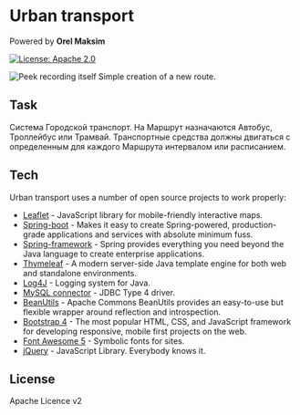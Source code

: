 # Urban transport
Powered by **Orel Maksim**

[![License: Apache 2.0](https://img.shields.io/hexpm/l/plug.svg)](https://github.com/Maxlero/urban_transport_orel/blob/master/LICENSE.md)

![Peek recording itself](https://github.com/Maxlero/urban_transport_orel/blob/master/screenshots/Screencast.gif)
Simple creation of a new route.

## Task
Система Городской транспорт. На Маршрут назначаются Автобус, Троллейбус или Трамвай. Транспортные средства должны двигаться с определенным для каждого Маршрута интервалом или расписанием.

## Tech

Urban transport uses a number of open source projects to work properly:

* [Leaflet] - JavaScript library for mobile-friendly interactive maps.
* [Spring-boot] - Makes it easy to create Spring-powered, production-grade applications and services with absolute minimum fuss.
* [Spring-framework] - Spring provides everything you need beyond the Java language to create enterprise applications.
* [Thymeleaf] - A modern server-side Java template engine for both web and standalone environments.
* [Log4J] - Logging system for Java.
* [MySQL connector] - JDBC Type 4 driver.
* [BeanUtils] - Apache Commons BeanUtils provides an easy-to-use but flexible wrapper around reflection and introspection.
* [Bootstrap 4] - The most popular HTML, CSS, and JavaScript framework for developing responsive, mobile first projects on the web.
* [Font Awesome 5] - Symbolic fonts for sites.
* [jQuery] - JavaScript Library. Everybody knows it.

## License

Apache Licence v2

   [Leaflet]: <http://leafletjs.com>
   [jQuery]: <https://github.com/jquery/jquery>
   [Spring-boot]: <https://github.com/spring-projects/spring-boot>
   [Spring-framework]: <https://github.com/spring-projects/spring-framework>
   [Thymeleaf]: <https://github.com/thymeleaf>
   [Bootstrap 4]: <https://github.com/twbs/bootstrap/tree/v4-dev>
   [Font Awesome 5]: <https://fontawesome.com/>
   [Log4J]: <https://github.com/apache/log4j>
   [MySQL connector]: <https://github.com/mysql/mysql-connector-j>
   [BeanUtils]: <https://github.com/apache/commons-beanutils>
   
   [@tjholowaychuk]: <http://twitter.com/tjholowaychuk>
   [express]: <http://expressjs.com>
   [Gulp]: <http://gulpjs.com>

   [PlDb]: <https://github.com/joemccann/dillinger/tree/master/plugins/dropbox/README.md>
   [PlGh]: <https://github.com/joemccann/dillinger/tree/master/plugins/github/README.md>
   [PlGd]: <https://github.com/joemccann/dillinger/tree/master/plugins/googledrive/README.md>
   [PlOd]: <https://github.com/joemccann/dillinger/tree/master/plugins/onedrive/README.md>
   [PlMe]: <https://github.com/joemccann/dillinger/tree/master/plugins/medium/README.md>
   [PlGa]: <https://github.com/RahulHP/dillinger/blob/master/plugins/googleanalytics/README.md>
